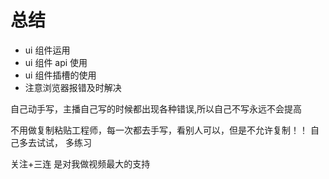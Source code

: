 # 总结
- ui 组件运用
- ui 组件 api 使用
- ui 组件插槽的使用
- 注意浏览器报错及时解决

自己动手写，主播自己写的时候都出现各种错误,所以自己不写永远不会提高

不用做复制粘贴工程师，每一次都去手写，看别人可以，但是不允许复制！！
自己多去试试， 多练习

关注+三连 是对我做视频最大的支持
